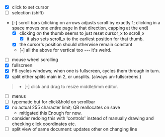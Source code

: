* [x] click to set cursor
* [ ] selection (shift)
* [-] scroll bars (clicking on arrows adjusts scroll by exactly 1; clicking in a
      space moves one entire page in that direction, capping at the end)
  * [x] clicking *on* the thumb seems to just reset cursor_x to scroll_x
    * [x] it also sets scroll_x to the earliest position for that thumb.
  * [x] the cursor's position should otherwise remain constant
  * [-] all the above for vertical too --- it's weird.
* [ ] mouse wheel scrolling
* [x] fullscreen
* [x] F6 cycles windows; when one is fullscreen, cycles them through in turn.
* [x] split either splits main in 2, or unsplits. (always un-fullscreens.)
> * [-] click and drag to resize middle/imm editor.
* [ ] menus
* [ ] typematic but for click&hold on scrollbar
* [x] no actual 255 character limit; QB reallocates on save
  * mitigated this Enough for now.
* [ ] consider redoing this with 'controls' instead of manually drawing and
      checking click coordinates etc.
* [ ] split view of same document: updates other on changing line
